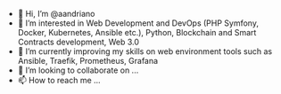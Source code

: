 - 👋 Hi, I’m @aandriano
- 👀 I’m interested in Web Development and DevOps (PHP Symfony, Docker, Kubernetes, Ansible etc.), Python, Blockchain and Smart Contracts development, Web 3.0
- 🌱 I’m currently improving my skills on web environment tools such as Ansible, Traefik, Prometheus, Grafana
- 💞️ I’m looking to collaborate on ...
- 📫 How to reach me ...

<!---
aandrianomanana/aandrianomanana is a ✨ special ✨ repository because its `README.md` (this file) appears on your GitHub profile.
You can click the Preview link to take a look at your changes.
--->
